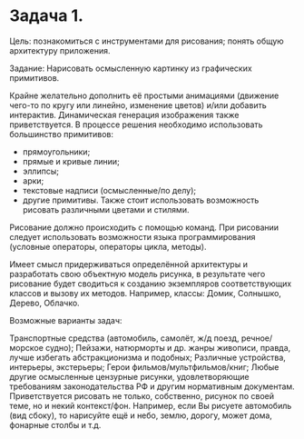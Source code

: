 # Задача 1.
Цель: познакомиться с инструментами для рисования; понять общую архитектуру приложения.

Задание: Нарисовать осмысленную картинку из графических примитивов.

Крайне желательно дополнить её простыми анимациями (движение чего-то по кругу или линейно, изменение цветов) и/или добавить интерактив. Динамическая генерация изображения также приветствуется. В процессе решения необходимо использовать большинство примитивов:

- прямоугольники;
- прямые и кривые линии;
- эллипсы;
- арки;
- текстовые надписи (осмысленные/по делу);
- другие примитивы.
Также стоит использовать возможность рисовать различными цветами и стилями.

Рисование должно происходить с помощью команд. При рисовании следует использовать возможности языка программирования (условные операторы, операторы цикла, методы).

Имеет смысл придерживаться определённой архитектуры и разработать свою объектную модель рисунка, в результате чего рисование будет сводиться к созданию экземпляров соответствующих классов и вызову их методов. Например, классы: Домик, Солнышко, Дерево, Облачко.

Возможные варианты задач:

Транспортные средства (автомобиль, самолёт, ж/д поезд, речное/морское судно);
Пейзажи, натюрморты и др. жанры живописи, правда, лучше избегать абстракционизма и подобных;
Различные устройства, интерьеры, экстерьеры;
Герои фильмов/мультфильмов/книг;
Любые другие осмысленные цензурные рисунки, удовлетворяющие требованиям законодательства РФ и другим нормативным документам.
Приветствуется рисовать не только, собственно, рисунок по своей теме, но и некий контекст/фон. Например, если Вы рисуете автомобиль (вид сбоку), то нарисуйте ещё и небо, землю, дорогу, может дома, фонарные столбы и т.д.
